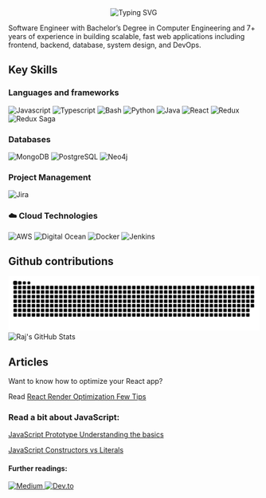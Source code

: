 <div align="center">
<img src="https://readme-typing-svg.herokuapp.com?font=Jetbrains+mono&size=40&duration=3000&color=blue&center=true&vCenter=true&width=435&lines=Hey..+I'm+Raj;This+is..;..my+Github..;" alt="Typing SVG"/>
</div>

Software Engineer with Bachelor’s Degree in Computer Engineering and 7+ years of experience in building scalable, fast web applications including frontend, backend, database, system design, and DevOps.

## Key Skills
### Languages and frameworks
<div>
    <img src="https://img.shields.io/badge/Javascript-F7DF1E?style=for-the-badge&logo=javascript&logoColor=white" alt="Javascript" />
    <img src="https://img.shields.io/badge/Typescript-3178C6?style=for-the-badge&logo=typescript&logoColor=white" alt="Typescript" />
    <img src="https://img.shields.io/badge/Bash-4EAA25?style=for-the-badge&logo=gnubash&logoColor=white" alt="Bash" />
    <img src="https://img.shields.io/badge/Python-3776AB?style=for-the-badge&logo=python&logoColor=white" alt="Python" />
    <img src="https://img.shields.io/badge/Java-007396?style=for-the-badge&logo=java&logoColor=white" alt="Java" />
    <img src="https://img.shields.io/badge/React-61DAFB?style=for-the-badge&logo=react&logoColor=white" alt="React" />
    <img src="https://img.shields.io/badge/Redux-764ABC?style=for-the-badge&logo=redux&logoColor=white" alt="Redux" />
    <img src="https://img.shields.io/badge/Redux-Saga-999999?style=for-the-badge&logo=reduxsaga&logoColor=white" alt="Redux Saga" />
</div>

### Databases
<div>
    <img src="https://img.shields.io/badge/Mongodb-47A248?style=for-the-badge&logo=mongodb&logoColor=white" alt="MongoDB" />
    <img src="https://img.shields.io/badge/PostgreSQL-4169E1?style=for-the-badge&logo=postgresql&logoColor=white" alt="PostgreSQL" />
    <img src="https://img.shields.io/badge/Neo4j-4581C3?style=for-the-badge&logo=neo4j&logoColor=white" alt="Neo4j" />
</div>

### Project Management 
<div>
    <img src="https://img.shields.io/badge/Jira-0052CC?style=for-the-badge&logo=jira&logoColor=white" alt="Jira" />
</div>

### ☁️ Cloud Technologies
<div>
    <img src="https://img.shields.io/badge/AWS-232F3E?style=for-the-badge&logo=amazonaws&logoColor=white" alt="AWS" />
    <img src="https://img.shields.io/badge/DigitalOcean-0080FF?style=for-the-badge&logo=digitalocean&logoColor=white" alt="Digital Ocean" />
    <img src="https://img.shields.io/badge/Docker-2496ED?style=for-the-badge&logo=docker&logoColor=white" alt="Docker" />
    <img src="https://img.shields.io/badge/Jenkins-D24939?style=for-the-badge&logo=jenkins&logoColor=white" alt="Jenkins" />
</div>

## Github contributions

<picture>
  <source media="(prefers-color-scheme: dark)" srcset="https://raw.githubusercontent.com/maharjanraj/maharjanraj/output/github-contribution-grid-snake-dark.svg">
  <source media="(prefers-color-scheme: light)" srcset="https://raw.githubusercontent.com/maharjanraj/maharjanraj/output/github-contribution-grid-snake.svg">
  <img alt="github contribution grid snake animation" src="https://raw.githubusercontent.com/maharjanraj/maharjanraj/output/github-contribution-grid-snake.svg">
</picture>

<div>
    <img src="https://github-profile-summary-cards.vercel.app/api/cards/profile-details?username=maharjanraj&theme=github_dark" alt="Raj's GitHub Stats"/>
</div>

## Articles

Want to know how to optimize your React app?

Read [React Render Optimization Few Tips](https://medium.com/swlh/react-render-optimization-few-tips-360837d98e91?sk=dbb5dfd76079202776a44663011e989f)

### Read a bit about JavaScript:
[JavaScript Prototype Understanding the basics](https://javascript.plainenglish.io/javascript-prototype-understanding-the-basics-1d323166fbf8?sk=5fef44fcaf466afe54a15aeedcf3f925)

[JavaScript Constructors vs Literals](https://javascript.plainenglish.io/javascript-constructors-vs-literals-2d19e8b5f2d9)

#### Further readings:
<div>
    
</div>
    <a href="https://medium.com/@raj_maharjan">
        <img src="https://img.shields.io/badge/Medium-000000?style=for-the-badge&logo=medium&logoColor=white" alt="Medium" />
    </a>
     <a href="https://dev.to/rajmaharjan">
        <img src="https://img.shields.io/badge/Dev.to-0A0A0A?style=for-the-badge&logo=devdotto&logoColor=white" alt="Dev.to" />
    </a>
</div>

<!--
**maharjanraj/maharjanraj** is a ✨ _special_ ✨ repository because its `README.md` (this file) appears on your GitHub profile.

Here are some ideas to get you started:

- 🔭 I’m currently working on ...
- 🌱 I’m currently learning ...
- 👯 I’m looking to collaborate on ...
- 🤔 I’m looking for help with ...
- 💬 Ask me about ...
- 📫 How to reach me: ...
- 😄 Pronouns: ...
- ⚡ Fun fact: ...
-->

